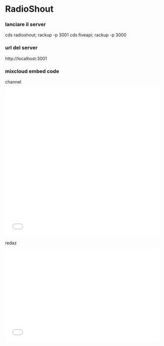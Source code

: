 # RadioShout

### lanciare il server


cds radioshout; rackup -p 3001
cds fiveapi; rackup -p 3000


### url del server

http://localhost:3001


### mixcloud embed code

channel

<iframe width="100%" height="480" src="//www.mixcloud.com/widget/iframe/?feed=http%3A%2F%2Fwww.mixcloud.com%2Fmakevoid%2Fplaylists%2Fhonolulu-express%2F%3Flimit%3D10&embed_uuid=c235a91a-5d2d-4ac0-89ac-4d170dbbab40&stylecolor=&embed_type=widget_standard" frameborder="0"></iframe>

redaz

<iframe width="100%" height="300" src="//www.mixcloud.com/widget/iframe/?feed=http%3A%2F%2Fwww.mixcloud.com%2Fredazioneradioshout%2Fzenergy-live-honolulu-express-radioshout%2F&embed_uuid=3fbb909c-d781-476f-acb1-c66e5ccfae68&stylecolor=&embed_type=widget_standard" frameborder="0"></iframe>